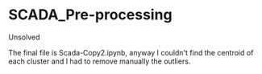# SCADA_Pre-processing
Unsolved

The final file is Scada-Copy2.ipynb, anyway I couldn't find the centroid of each cluster and I had to remove manually the outliers.
